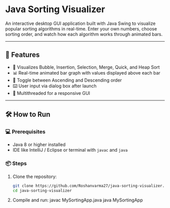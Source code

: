 # Java Sorting Visualizer

An interactive desktop GUI application built with Java Swing to visualize popular sorting algorithms in real-time. Enter your own numbers, choose sorting order, and watch how each algorithm works through animated bars.

---

## 🚀 Features

- 🔢 Visualizes Bubble, Insertion, Selection, Merge, Quick, and Heap Sort
- 📊 Real-time animated bar graph with values displayed above each bar
- 🔁 Toggle between Ascending and Descending order
- ⌨️ User input via dialog box after launch
- 🧵 Multithreaded for a responsive GUI

---



## 🛠️ How to Run

### 💻 Prerequisites

- Java 8 or higher installed
- IDE like IntelliJ / Eclipse or terminal with `javac` and `java`

### 📦 Steps

1. Clone the repository:
   ```bash
   git clone https://github.com/Roshanvarma27/java-sorting-visualizer.git
   cd java-sorting-visualizer

2. Compile and run:
      javac MySortingApp.java
      java MySortingApp
